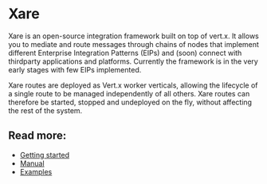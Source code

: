 # Xare

Xare is an open-source integration framework built on top of vert.x. It allows you to mediate and route messages through chains of nodes that implement different Enterprise Integration Patterns (EIPs) and (soon) connect with thirdparty applications and platforms. 
Currently the framework is in the very early stages with few EIPs implemented.

Xare routes are deployed as Vert.x worker verticals, allowing the lifecycle of a single route to be managed independently of all others. Xare routes can therefore be started, stopped and undeployed on the fly, without affecting the rest of the system. 


## Read more:
* [Getting started](docs/getting_started.md)
* [Manual](docs/manual.md)
* [Examples](docs/examples.md)
